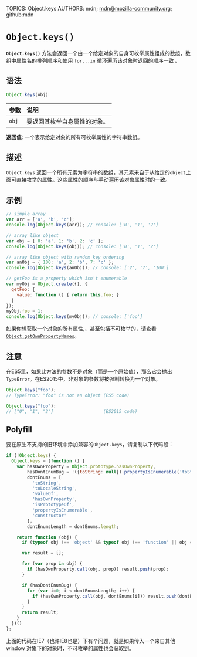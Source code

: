 TOPICS: Object.keys
AUTHORS: mdn; mdn@mozilla-community.org; github:mdn

# `Object.keys()`

**`Object.keys()`** 方法会返回一个由一个给定对象的自身可枚举属性组成的数组，数组中属性名的排列顺序和使用 `for...in` 循环遍历该对象时返回的顺序一致 。

## 语法

```javascript
Object.keys(obj)
```

| 参数 | 说明 |
| :-- | :-- |
| `obj` | 要返回其枚举自身属性的对象。 |

**返回值**: 一个表示给定对象的所有可枚举属性的字符串数组。

## 描述

`Object.keys` 返回一个所有元素为字符串的数组，其元素来自于从给定的`object`上面可直接枚举的属性。这些属性的顺序与手动遍历该对象属性时的一致。

## 示例

```javascript
// simple array
var arr = ['a', 'b', 'c'];
console.log(Object.keys(arr)); // console: ['0', '1', '2']

// array like object
var obj = { 0: 'a', 1: 'b', 2: 'c' };
console.log(Object.keys(obj)); // console: ['0', '1', '2']

// array like object with random key ordering
var anObj = { 100: 'a', 2: 'b', 7: 'c' };
console.log(Object.keys(anObj)); // console: ['2', '7', '100']

// getFoo is a property which isn't enumerable
var myObj = Object.create({}, {
  getFoo: {
    value: function () { return this.foo; }
  }
});
myObj.foo = 1;
console.log(Object.keys(myObj)); // console: ['foo']
```

如果你想获取一个对象的所有属性,，甚至包括不可枚举的，请查看[`Object.getOwnPropertyNames`](/zh-hans/webfrontend/Object.getOwnPropertyNames)。

## 注意

在ES5里，如果此方法的参数不是对象（而是一个原始值），那么它会抛出 `TypeError`。在ES2015中，非对象的参数将被强制转换为一个对象。

```javascript
Object.keys("foo");
// TypeError: "foo" is not an object (ES5 code)

Object.keys("foo");
// ["0", "1", "2"]                   (ES2015 code)
```

## Polyfill

要在原生不支持的旧环境中添加兼容的`Object.keys`，请复制以下代码段：

```javascript
if (!Object.keys) {
  Object.keys = (function () {
    var hasOwnProperty = Object.prototype.hasOwnProperty,
        hasDontEnumBug = !({toString: null}).propertyIsEnumerable('toString'),
        dontEnums = [
          'toString',
          'toLocaleString',
          'valueOf',
          'hasOwnProperty',
          'isPrototypeOf',
          'propertyIsEnumerable',
          'constructor'
        ],
        dontEnumsLength = dontEnums.length;

    return function (obj) {
      if (typeof obj !== 'object' && typeof obj !== 'function' || obj === null) throw new TypeError('Object.keys called on non-object');

      var result = [];

      for (var prop in obj) {
        if (hasOwnProperty.call(obj, prop)) result.push(prop);
      }

      if (hasDontEnumBug) {
        for (var i=0; i < dontEnumsLength; i++) {
          if (hasOwnProperty.call(obj, dontEnums[i])) result.push(dontEnums[i]);
        }
      }
      return result;
    }
  })()
};
```

上面的代码在IE7（也许IE8也是）下有个问题，就是如果传入一个来自其他 window 对象下的对象时，不可枚举的属性也会获取到。
